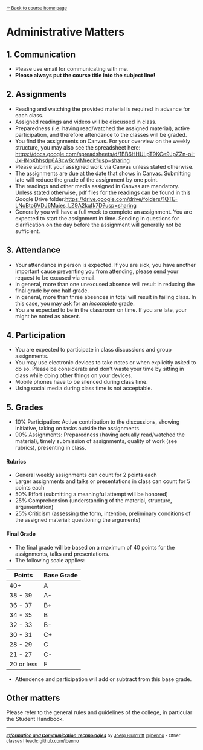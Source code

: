 <sup>[&uarr; Back to course home page](/README.md)</sup>  
# Administrative Matters

## 1. Communication
- Please use email for communicating with me.
- **Please always put the course title into the subject line!**

## 2. Assignments
- Reading and watching the provided material is required in advance for each class.
- Assigned readings and videos will be discussed in class.
- Preparedness (i.e. having read/watched the assigned material), active participation, and therefore attendance to the classes will be graded.
- You find the assignments on Canvas. For your overview on the weekly structure, you may also see the spreadsheet here: https://docs.google.com/spreadsheets/d/1BB6HHULpT9KCe9JpZZn-oI-JxHNpXhhsdp6A8cw8cMM/edit?usp=sharing
- Please submitt your assigned work via Canvas unless stated otherwise.
- The assignments are due at the date that shows in Canvas. Submitting late will reduce the grade of the assignment by one point.
- The readings and other media assigned in Canvas are mandatory. Unless stated otherwise, pdf files for the readings can be found in this Google Drive folder:https://drive.google.com/drive/folders/1QTE-LNoBto6VDJ6Majes_LZ9A2kqfk7D?usp=sharing
- Generally you will have a full week to complete an assignment. You are expected to start the assignment in time. Sending in questions for clarification on the day before the assignment will generally not be sufficient. 

## 3. Attendance
- Your attendance in person is expected. If you are sick, you have another important cause preventing you from attending, please send your request to be excused via email.
- In general, more than one unexcused absence will result in reducing the final grade by one half grade.
- In general, more than three absences in total will result in failing class. In this case, you may ask for an *incomplete* grade.
- You are expected to be in the classroom on time. If you are late, your might be noted as absent.

## 4. Participation
- You are expected to participate in class discussions and group assignments.
- You may use electronic devices to take notes or when explicitly asked to do so. Please be considerate and don't waste your time by sitting in class while doing other things on your devices.
- Mobile phones have to be silenced during class time.
- Using social media during class time is not acceptable.

## 5. Grades
- 10% Participation: Active contribution to the discussions, showing initiative, taking on tasks outside the assignments.
- 90% Assignments: Preparedness (having actually read/watched the material), timely submission of assignments, quality of work (see rubrics), presenting in class. 

#### Rubrics
- General weekly assignments can count for 2 points each
- Larger assignments and talks or presentations in class can count for 5 points each
- 50% Effort (submitting a meaningful attempt will be honored)
- 25% Comprehension (understanding of the material, structure, argumentation) 
- 25% Criticism (assessing the form, intention, preliminary conditions of the assigned material; questioning the arguments)

#### Final Grade
-  The final grade will be based on a maximum of 40 points for the assignments, talks and presentations.
-  The following scale applies:

| Points  | Base Grade |
| - | - |
| 40+  | A  |
| 38 - 39  | A-  |
| 36 - 37  | B+  |
| 34 - 35| B  |
| 32 - 33  | B-  |
| 30 - 31  | C+  |
| 28 - 29  | C  |
| 21 - 27  | C-  |
| 20 or less  | F  |

- Attendence and participation will add or subtract from this base grade.

## Other matters
Please refer to the general rules and guidelines of the college, in particular the Student Handbook.

***
<sup>***[Information and Communication Technologies](/README.md)*** by [Joerg Blumtritt](https://jbenno.net) [@jbenno]((https://mastodon.social/@jbenno)) - Other classes I teach: [github.com/jbenno](https://github.com/jbenno/teaching/blob/master/README.md)</sup>



